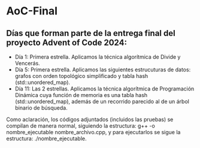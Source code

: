 # AoC-Final
## Días que forman parte de la entrega final del proyecto Advent of Code 2024:
- Día 1: Primera estrella. Aplicamos la técnica algorítmica de Divide y Vencerás.
- Día 5: Primera estrella. Aplicamos las siguientes estrucuturas de datos: grafos con orden topológico simplificado y tabla hash (std::unordered_map).
- Día 11: Las 2 estrellas. Aplicamos la técnica algorítmica de Programación Dinámica cuya función de memoria es una tabla hash (std::unordered_map), además de un recorrido parecido al de un árbol binario de búsqueda.

Como aclaración, los códigos adjuntados (incluidos las pruebas) se compilan de manera normal, siguiendo la estructura: g++ -o nombre_ejecutable nombre_archivo.cpp, y para
ejecutarlos se sigue la estructura: ./nombre_ejecutable.
